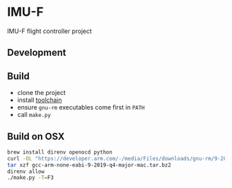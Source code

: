 # IMU-F

IMU-F flight controller project

## Development

## Build

 * clone the project
 * install [toolchain](https://developer.arm.com/tools-and-software/open-source-software/developer-tools/gnu-toolchain/gnu-rm/downloads)
 * ensure `gnu-rm` executables come first in `PATH`
 * call `make.py`

## Build on OSX

```bash
brew install direnv openocd python
curl -OL "https://developer.arm.com/-/media/Files/downloads/gnu-rm/9-2019q4/gcc-arm-none-eabi-9-2019-q4-major-mac.tar.bz2"
tar xzf gcc-arm-none-eabi-9-2019-q4-major-mac.tar.bz2
direnv allow
./make.py -T=F3
```
